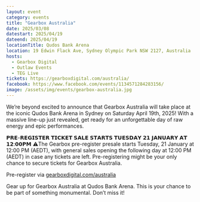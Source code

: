 ```yaml
---
layout: event
category: events
title: "Gearbox Australia"
date: 2025/03/08
datestart: 2025/04/19
dateend: 2025/04/19
locationTitle: Qudos Bank Arena
location: 19 Edwin Flack Ave, Sydney Olympic Park NSW 2127, Australia
hosts:
  - Gearbox Digital
  - Outlaw Events
  - TEG Live
tickets: https://gearboxdigital.com/australia/
facebook: https://www.facebook.com/events/1134571284283156/
image: /assets/img/events/gearbox-australia.jpg
---
```


We’re beyond excited to announce that Gearbox Australia will take place at the iconic Qudos Bank Arena in Sydney on Saturday April 19th, 2025! With a massive line-up just revealed, get ready for an unforgettable day of raw energy and epic performances.

𝗣𝗥𝗘-𝗥𝗘𝗚𝗜𝗦𝗧𝗘𝗥 𝗧𝗜𝗖𝗞𝗘𝗧 𝗦𝗔𝗟𝗘 𝗦𝗧𝗔𝗥𝗧𝗦 𝗧𝗨𝗘𝗦𝗗𝗔𝗬 𝟮𝟭 𝗝𝗔𝗡𝗨𝗔𝗥𝗬 𝗔𝗧 𝟭𝟮:𝟬𝟬𝗣𝗠 ⚠️The Gearbox pre-register presale starts Tuesday, 21 January at 12:00 PM (AEDT), with general sales opening the following day at 12:00 PM (AEDT) in case any tickets are left. Pre-registering might be your only chance to secure tickets for Gearbox Australia.

Pre-register via [gearboxdigital.com/australia](http://gearboxdigital.com/australia?fbclid=IwZXh0bgNhZW0CMTAAAR0iGjg8CcQvNYxv_W40oJTw02dbF7sHu385nV7wW8fLMOJfC82yWJbh-1c_aem_7HhCHdbZ3-J99bs-geLmVw)

Gear up for Gearbox Australia at Qudos Bank Arena. This is your chance to be part of something monumental. Don’t miss it!

